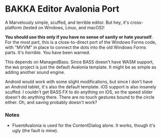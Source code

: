 # BAKKA Editor Avalonia Port

A Marvelously simple, scuffed, and terrible editor. But hey, it's cross-platform (tested on Windows, Linux, and macOS)!

**You should use this only if you have no sense of sanity or hate yourself.** For the most part, this is a close-to-direct port of the Windows Forms code, with "MVVM" in place to connect the dots into the old Windows Forms parts. It's _horrible_. You have been warned.

This depends on ManagedBass. Since BASS doesn't have WASM support, the `Web` project is just the default Avalonia template. It might be as simple as adding another sound engine.

Android would work with some slight modifications, but since I don't have an Android tablet, it's also the default template. iOS support is also insanely scuffed. I couldn't get BASS FX to do anything on iOS, so the speed slider doesn't do anything there. There are no touch gestures bound to the circle either. Oh, and saving probably doesn't work?

### Notes

* FluentAvalonia is used for the ContentDialog alone. It works, though it's ugly (the fault is mine).
